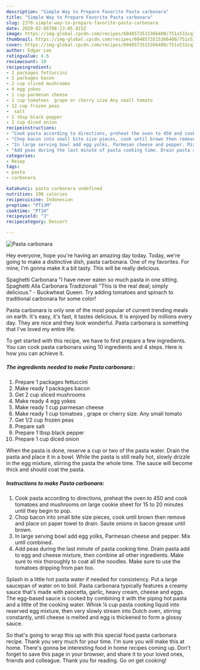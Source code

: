 ```yaml
---
description: "Simple Way to Prepare Favorite Pasta carbonara"
title: "Simple Way to Prepare Favorite Pasta carbonara"
slug: 2378-simple-way-to-prepare-favorite-pasta-carbonara
date: 2020-02-05T06:13:05.815Z
image: https://img-global.cpcdn.com/recipes/6048573515366400/751x532cq70/pasta-carbonara-recipe-main-photo.jpg
thumbnail: https://img-global.cpcdn.com/recipes/6048573515366400/751x532cq70/pasta-carbonara-recipe-main-photo.jpg
cover: https://img-global.cpcdn.com/recipes/6048573515366400/751x532cq70/pasta-carbonara-recipe-main-photo.jpg
author: Edgar Lee
ratingvalue: 4.6
reviewcount: 10
recipeingredient:
- 1 packages fettuccini
- 1 packages bacon
- 2 cup sliced mushrooms
- 4 egg yokes
- 1 cup parmesan cheese
- 1 cup tomatoes  grape or cherry size Any small tomato
- 12 cup frozen peas
-  salt
- 1 tbsp black pepper
- 1 cup diced onion
recipeinstructions:
- "Cook pasta according to directions, preheat the oven to 450 and cook tomatoes and mushrooms on large cookie sheet for 15 to 20 minutes until they begin to pop."
- "Chop bacon into small bite size pieces, cook until brown then remove and place on paper towel to drain. Saute onions in bacon grease until brown."
- "In large serving bowl add egg yolks, Parmesan cheese and pepper. Mix until combined."
- "Add peas during the last minute of pasta cooking time. Drain pasta add to egg and cheese mixture, then combine all other ingredients. Make sure to mix thoroughly to coat all the noodles. Make sure to use the tomatoes dripping from pan too."
categories:
- Resep
tags:
- pasta
- carbonara

katakunci: pasta carbonara undefined
nutrition: 190 calories
recipecuisine: Indonesian
preptime: "PT13M"
cooktime: "PT1H"
recipeyield: "3"
recipecategory: Dessert

---
```



![Pasta carbonara](https://img-global.cpcdn.com/recipes/6048573515366400/751x532cq70/pasta-carbonara-recipe-main-photo.jpg)

Hey everyone, hope you're having an amazing day today. Today, we're going to make a distinctive dish, pasta carbonara. One of my favorites. For mine, I'm gonna make it a bit tasty. This will be really delicious.

Spaghetti Carbonara &#34;I have never eaten so much pasta in one sitting. Spaghetti Alla Carbonara Tradizionali &#34;This is the real deal; simply delicious.&#34; - Buckwheat Queen. Try adding tomatoes and spinach to traditional carbonara for some color!

Pasta carbonara is only one of the most popular of current trending meals on earth. It's easy, it's fast, it tastes delicious. It is enjoyed by millions every day. They are nice and they look wonderful. Pasta carbonara is something that I've loved my entire life.


To get started with this recipe, we have to first prepare a few ingredients. You can cook pasta carbonara using 10 ingredients and 4 steps. Here is how you can achieve it.

##### The ingredients needed to make Pasta carbonara::

1. Prepare 1 packages fettuccini
1. Make ready 1 packages bacon
1. Get 2 cup sliced mushrooms
1. Make ready 4 egg yokes
1. Make ready 1 cup parmesan cheese
1. Make ready 1 cup tomatoes , grape or cherry size. Any small tomato
1. Get 1/2 cup frozen peas
1. Prepare  salt
1. Prepare 1 tbsp black pepper
1. Prepare 1 cup diced onion


When the pasta is done, reserve a cup or two of the pasta water. Drain the pasta and place it in a bowl. While the pasta is still really hot, slowly drizzle in the egg mixture, stirring the pasta the whole time. The sauce will become thick and should coat the pasta. 

##### Instructions to make Pasta carbonara:

1. Cook pasta according to directions, preheat the oven to 450 and cook tomatoes and mushrooms on large cookie sheet for 15 to 20 minutes until they begin to pop.
1. Chop bacon into small bite size pieces, cook until brown then remove and place on paper towel to drain. Saute onions in bacon grease until brown.
1. In large serving bowl add egg yolks, Parmesan cheese and pepper. Mix until combined.
1. Add peas during the last minute of pasta cooking time. Drain pasta add to egg and cheese mixture, then combine all other ingredients. Make sure to mix thoroughly to coat all the noodles. Make sure to use the tomatoes dripping from pan too.


Splash in a little hot pasta water if needed for consistency. Put a large saucepan of water on to boil. Pasta carbonara typically features a creamy sauce that&#39;s made with pancetta, garlic, heavy cream, cheese and eggs. The egg-based sauce is cooked by combining it with the piping hot pasta and a little of the cooking water. Whisk ¼ cup pasta cooking liquid into reserved egg mixture, then very slowly stream into Dutch oven, stirring constantly, until cheese is melted and egg is thickened to form a glossy sauce. 

So that's going to wrap this up with this special food pasta carbonara recipe. Thank you very much for your time. I'm sure you will make this at home. There's gonna be interesting food in home recipes coming up. Don't forget to save this page in your browser, and share it to your loved ones, friends and colleague. Thank you for reading. Go on get cooking!
